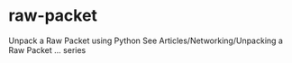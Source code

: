 # raw-packet
Unpack a Raw Packet using Python
See Articles/Networking/Unpacking a Raw Packet ... series
